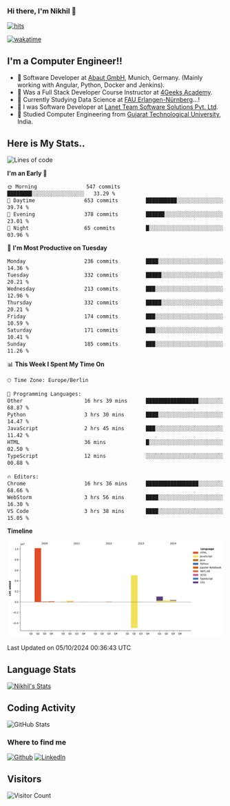 ### Hi there, I'm Nikhil 👋

[![hits](https://hits.sh/github.com/silentsoft/hits.svg?color=2311cc)](https://hits.sh/github.com/silentsoft/hits/)

[![wakatime](https://wakatime.com/badge/user/369b6a3a-7953-4ff9-b7c7-be53d0a7ccc6.svg)](https://wakatime.com/@369b6a3a-7953-4ff9-b7c7-be53d0a7ccc6)

## I'm a  Computer Engineer!!

- 🌱 Software Developer at [Abaut GmbH](https://www.abaut.de/), Munich, Germany. (Mainly working with Angular, Python, Docker and Jenkins).
- 🌱 Was a Full Stack Developer Course Instructor at [4Geeks Academy](https://4geeks.com/).
- 🌱 Currently Studying Data Science at [FAU Erlangen-Nürnberg](https://www.fau.de/)...!
- 🌱 I was Software Developer at [Lanet Team Software Solutions Pvt. Ltd](https://lanetteam.com/).
- 🌱 Studied Computer Engineering from [Gujarat Technological University](https://www.gtu.ac.in/), India.

<h2>Here is My Stats..</h2>

<!--START_SECTION:waka-->
![Lines of code](https://img.shields.io/badge/From%20Hello%20World%20I%27ve%20Written-17.2%20million%20lines%20of%20code-blue)

**I'm an Early 🐤** 

```text
🌞 Morning                547 commits         ████████░░░░░░░░░░░░░░░░░   33.29 % 
🌆 Daytime                653 commits         ██████████░░░░░░░░░░░░░░░   39.74 % 
🌃 Evening                378 commits         ██████░░░░░░░░░░░░░░░░░░░   23.01 % 
🌙 Night                  65 commits          █░░░░░░░░░░░░░░░░░░░░░░░░   03.96 % 
```
📅 **I'm Most Productive on Tuesday** 

```text
Monday                   236 commits         ████░░░░░░░░░░░░░░░░░░░░░   14.36 % 
Tuesday                  332 commits         █████░░░░░░░░░░░░░░░░░░░░   20.21 % 
Wednesday                213 commits         ███░░░░░░░░░░░░░░░░░░░░░░   12.96 % 
Thursday                 332 commits         █████░░░░░░░░░░░░░░░░░░░░   20.21 % 
Friday                   174 commits         ███░░░░░░░░░░░░░░░░░░░░░░   10.59 % 
Saturday                 171 commits         ███░░░░░░░░░░░░░░░░░░░░░░   10.41 % 
Sunday                   185 commits         ███░░░░░░░░░░░░░░░░░░░░░░   11.26 % 
```


📊 **This Week I Spent My Time On** 

```text
🕑︎ Time Zone: Europe/Berlin

💬 Programming Languages: 
Other                    16 hrs 39 mins      █████████████████░░░░░░░░   68.87 % 
Python                   3 hrs 30 mins       ████░░░░░░░░░░░░░░░░░░░░░   14.47 % 
JavaScript               2 hrs 45 mins       ███░░░░░░░░░░░░░░░░░░░░░░   11.42 % 
HTML                     36 mins             █░░░░░░░░░░░░░░░░░░░░░░░░   02.50 % 
TypeScript               12 mins             ░░░░░░░░░░░░░░░░░░░░░░░░░   00.88 % 

🔥 Editors: 
Chrome                   16 hrs 36 mins      █████████████████░░░░░░░░   68.66 % 
WebStorm                 3 hrs 56 mins       ████░░░░░░░░░░░░░░░░░░░░░   16.30 % 
VS Code                  3 hrs 38 mins       ████░░░░░░░░░░░░░░░░░░░░░   15.05 % 
```

**Timeline**

![Lines of Code chart](https://raw.githubusercontent.com/nikhilmaguwala/nikhilmaguwala/main/assets/bar_graph.png)


 Last Updated on 05/10/2024 00:36:43 UTC
<!--END_SECTION:waka-->

<h2>Language Stats</h2>

[![Nikhil's Stats](https://github-readme-stats.vercel.app/api/wakatime?username=nikhilmaguwala&layout=compact&title=Stats)](https://github.com/nikhilmaguwala)


<h2>Coding Activity</h2>

<p><img src="https://wakatime.com/share/@nikhilmaguwala/7dd532b8-3e5e-4c26-8c46-68cc27712a92.svg" alt="GitHub Stats"></p>

<h3>Where to find me</h3>
<p>
    <a href="https://github.com/nikhilmaguwala" target="_blank"><img alt="Github" src="https://img.shields.io/badge/GitHub-%2312100E.svg?&style=for-the-badge&logo=Github&logoColor=white" /></a>
    <a href="https://www.linkedin.com/in/nikhil-maguwala" target="_blank"><img alt="LinkedIn" src="https://img.shields.io/badge/linkedin-%230077B5.svg?&style=for-the-badge&logo=linkedin&logoColor=white" /></a> 
</p>


<h2>Visitors</h2>

![Visitor Count](https://profile-counter.glitch.me/nikhilmaguwala/count.svg)

[website]: https://nikhilmaguwala.github.io/
[instagram]: https://www.instagram.com/nikhil_maguwala/
[linkedin]: https://www.linkedin.com/in/nikhil-maguwala/


